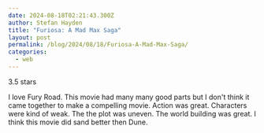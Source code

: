 ```yaml
---
date: 2024-08-18T02:21:43.300Z
author: Stefan Hayden
title: "Furiosa: A Mad Max Saga"
layout: post
permalink: /blog/2024/08/18/Furiosa-A-Mad-Max-Saga/
categories:
  - web
---
```

3.5 stars

I love Fury Road. This movie had many many good parts but I don't think it came together to make a compelling movie. Action was great. Characters were kind of weak. The the plot was uneven. The world building was great. I think this movie did sand better then Dune.
